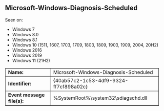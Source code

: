 ## Microsoft-Windows-Diagnosis-Scheduled

Seen on:
* Windows 7
* Windows 8.0
* Windows 8.1
* Windows 10 (1511, 1607, 1703, 1709, 1803, 1809, 1903, 1909, 2004, 20H2)
* Windows 2016
* Windows 2019
* Windows 11 (21H2)

<table border="1" class="docutils">
  <tbody>
    <tr>
      <td><b>Name:</b></td>
      <td>Microsoft-Windows-Diagnosis-Scheduled</td>
    </tr>
    <tr>
      <td><b>Identifier:</b></td>
      <td>{40ab57c2-1c53-4df9-9324-ff7cf898a02c}</td>
    </tr>
    <tr>
      <td><b>Event message file(s):</b></td>
      <td>%SystemRoot%\system32\sdiagschd.dll</td>
    </tr>
  </tbody>
</table>

&nbsp;

